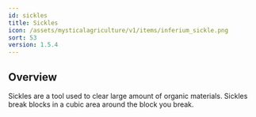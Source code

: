 ```yaml
---
id: sickles
title: Sickles
icon: /assets/mysticalagriculture/v1/items/inferium_sickle.png
sort: 53
version: 1.5.4
---
```


## Overview

Sickles are a tool used to clear large amount of organic materials. Sickles break blocks in a cubic area around the block you break.

